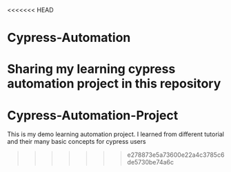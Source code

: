 <<<<<<< HEAD
# Cypress-Automation
Sharing my learning cypress automation project in this repository
=======
# Cypress-Automation-Project
This is my demo learning automation project. I learned from different tutorial and their many basic concepts for cypress users
>>>>>>> e278873e5a73600e22a4c3785c6de5730be74a6c
